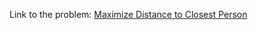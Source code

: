 Link to the problem: [Maximize Distance to Closest Person](https://leetcode.com/problems/maximize-distance-to-closest-person/)